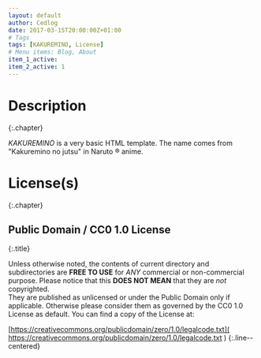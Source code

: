 ```yaml
---
layout: default
author: Cedlog
date: 2017-03-15T20:00:00Z+01:00
# Tags
tags: [KAKUREMINO, License]
# Menu items: Blog, About
item_1_active:
item_2_active: 1
---
```


# Description
{:.chapter}

*KAKUREMINO* is a very basic HTML template.
The name comes from "Kakuremino no jutsu" in Naruto &#x00AE; anime.

# License(s)
{:.chapter}

## Public Domain / CC0 1.0 License
{:.title}

Unless otherwise noted, the contents of current directory and subdirectories
are **FREE TO USE** for *ANY* commercial or non-commercial purpose.
Please notice that this **DOES NOT MEAN** that they are *not* copyrighted.  
They are published as unlicensed or under the Public Domain
only if applicable.
Otherwise please consider them as governed by the CC0 1.0 License as default.
You can find a copy of the License at:
  
[https://creativecommons.org/publicdomain/zero/1.0/legalcode.txt](
  https://creativecommons.org/publicdomain/zero/1.0/legalcode.txt
)
{:.line--centered}